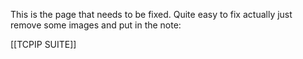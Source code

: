This is the page that needs to be fixed. Quite easy to fix actually just remove some images and put in the note:

[[TCPIP SUITE]]

